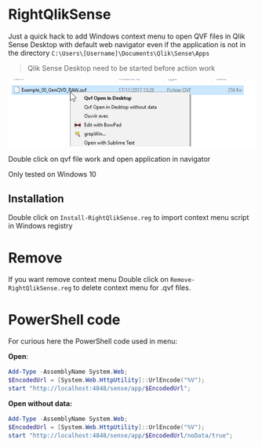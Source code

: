 # RightQlikSense


Just a quick hack to add Windows context menu to open QVF files in Qlik Sense Desktop with default web navigator even if the application is not in the directory `C:\Users\[Username]\Documents\Qlik\Sense\Apps`

> Qlik Sense Desktop need to be started before action work

![1511768444348](imgs/1511768444348.png)



Double click on qvf file work and open application in navigator



Only tested on Windows 10 




## Installation

Double click on `Install-RightQlikSense.reg` to import context menu script in Windows registry



# Remove

If you want remove context menu Double click on `Remove-RightQlikSense.reg` to delete context menu for .qvf files.


# PowerShell code

For curious here the PowerShell code used in menu:

**Open**:

```powershell
Add-Type -AssemblyName System.Web;
$EncodedUrl = [System.Web.HttpUtility]::UrlEncode("%V");
start "http://localhost:4848/sense/app/$EncodedUrl";
```

**Open without data:**

```powershell
Add-Type -AssemblyName System.Web;
$EncodedUrl = [System.Web.HttpUtility]::UrlEncode("%V");
start "http://localhost:4848/sense/app/$EncodedUrl/noData/true";
```

